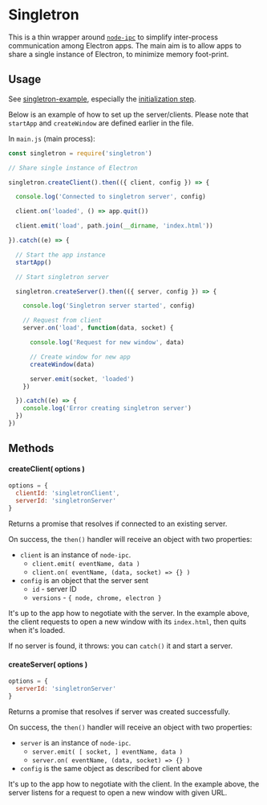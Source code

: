 
# Singletron

This is a thin wrapper around [`node-ipc`](https://github.com/RIAEvangelist/node-ipc) to simplify inter-process communication among Electron apps. The main aim is to allow apps to share a single instance of Electron, to minimize memory foot-print.

## Usage

See [singletron-example](https://github.com/eliot-akira/singletron-example), especially the [initialization step](https://github.com/eliot-akira/singletron-example/blob/master/main.js#L62).

Below is an example of how to set up the server/clients. Please note that `startApp` and `createWindow` are defined earlier in the file.

In `main.js` (main process):

```js
const singletron = require('singletron')

// Share single instance of Electron

singletron.createClient().then(({ client, config }) => {

  console.log('Connected to singletron server', config)

  client.on('loaded', () => app.quit())

  client.emit('load', path.join(__dirname, 'index.html'))

}).catch((e) => {

  // Start the app instance
  startApp()

  // Start singletron server

  singletron.createServer().then(({ server, config }) => {

    console.log('Singletron server started', config)

    // Request from client
    server.on('load', function(data, socket) {

      console.log('Request for new window', data)

      // Create window for new app
      createWindow(data)

      server.emit(socket, 'loaded')
    })

  }).catch((e) => {
    console.log('Error creating singletron server')
  })
})
```

## Methods

#### createClient( options )

```js
options = {
  clientId: 'singletronClient',
  serverId: 'singletronServer'
}
```

Returns a promise that resolves if connected to an existing server.

On success, the `then()` handler will receive an object with two properties:

- `client` is an instance of `node-ipc`.
  - `client.emit( eventName, data )`
  - `client.on( eventName, (data, socket) => {} )`
- `config` is an object that the server sent
  - `id` - server ID
  - `versions` - `{ node, chrome, electron }`

It's up to the app how to negotiate with the server. In the example above, the client requests to open a new window with its `index.html`, then quits when it's loaded.

If no server is found, it throws: you can `catch()` it and start a server.

#### createServer( options )

```js
options = {
  serverId: 'singletronServer'
}
```

Returns a promise that resolves if server was created successfully.

On success, the `then()` handler will receive an object with two properties:

- `server` is an instance of `node-ipc`.
  - `server.emit( [ socket, ] eventName, data )`
  - `server.on( eventName, (data, socket) => {} )`
- `config` is the same object as described for client above

It's up to the app how to negotiate with the client. In the example above, the server listens for a request to open a new window with given URL.
